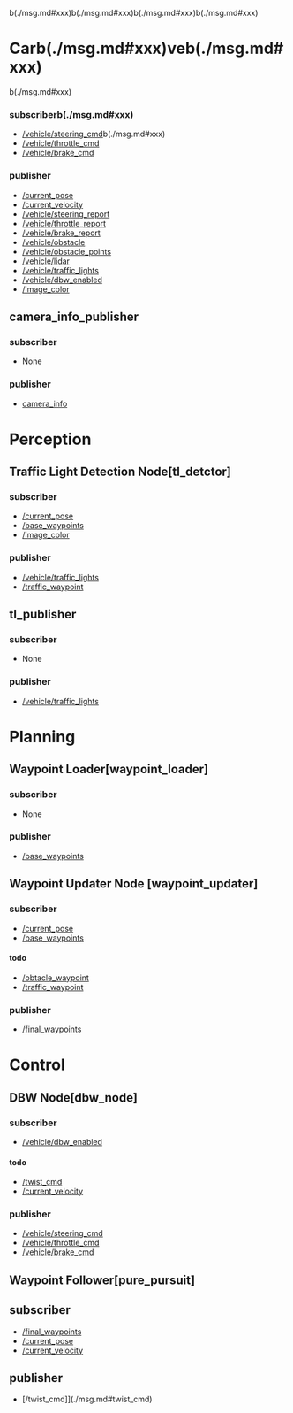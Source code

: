 b(./msg.md#xxx)b(./msg.md#xxx)b(./msg.md#xxx)b(./msg.md#xxx)
# Carb(./msg.md#xxx)veb(./msg.md#xxx)
b(./msg.md#xxx)
### subscriberb(./msg.md#xxx)
- [/vehicle/steering_cmd](./msg.md#steering_cmd)b(./msg.md#xxx)
- [/vehicle/throttle_cmd](./msg.md#throtb(./msg.md#xxx)tle_cmd)
- [/vehicle/brake_cmd](./msg.md#b(./msg.md#xxx)rake_cmd)

### publisher
- [/current_pose](./msg.md#current_pose)
- [/current_velocity](./msg.md#current_velocity)
- [/vehicle/steering_report](./msg.md#steering_report)
- [/vehicle/throttle_report](./msg.md#throttle_report)
- [/vehicle/brake_report](./msg.md#brake_report)
- [/vehicle/obstacle](./msg.md#/obstacle)
- [/vehicle/obstacle_points](./msg.md#obstacle_points)
- [/vehicle/lidar](./msg.md#lidar)
- [/vehicle/traffic_lights](./msg.md#traffic_lights)
- [/vehicle/dbw_enabled](./msg.md#dbw_enabled)
- [/image_color](./msg.md#image_color)

## camera_info_publisher

### subscriber 
- None

### publisher
- [camera_info](./msg.md#camera_info)

# Perception

## Traffic Light Detection Node[tl_detctor]

### subscriber 
- [/current_pose](./msg.md#current_pose)
- [/base_waypoints](./msg.md#base_waypoints)
- [/image_color](./msg.md#image_color)

### publisher

- [/vehicle/traffic_lights](./msg.md#traffic_lights)
- [/traffic_waypoint](./msg.md#traffic_waypoint)

## tl_publisher

### subscriber
- None

### publisher
- [/vehicle/traffic_lights](./msg.md#traffic_lights)

# Planning
## Waypoint Loader[waypoint_loader]

### subscriber 
- None

### publisher
- [/base_waypoints](./msg.md#base_waypoints)

## Waypoint Updater Node [waypoint_updater]

### subscriber 
- [/current_pose](./msg.md#current_pose)
- [/base_waypoints](./msg.md#base_waypoints)

#### todo
- [/obtacle_waypoint](./msg.md#obtacle_waypoint)
- [/traffic_waypoint](./msg.md#traffic_waypoint)

### publisher
- [/final_waypoints](./msg.md#final_waypoints)

# Control

## DBW Node[dbw_node]
### subscriber 
- [/vehicle/dbw_enabled](./msg.md#dbw_enabled)

#### todo
- [/twist_cmd](./msg.md#twist_cmd)
- [/current_velocity](./msg.md#current_velocity)

### publisher
- [/vehicle/steering_cmd](./msg.md#steering_cmd)
- [/vehicle/throttle_cmd](./msg.md#throttle_cmd)
- [/vehicle/brake_cmd](./msg.md#brake_cmd)

## Waypoint Follower[pure_pursuit]
## subscriber 
- [/final_waypoints](./msg.md#final_waypoints)
- [/current_pose](./msg.md#current_pose)
- [/current_velocity](./msg.md#current_velocity)

## publisher
- [/twist_cmd]](./msg.md#twist_cmd)
